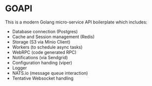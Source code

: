 GOAPI
======

This is a modern Golang micro-service API boilerplate which includes:

* Database connection (Postgres)
* Cache and Session management (Redis)
* Storage (S3 via Minio Client)
* Workers (to schedule async tasks)
* WebRPC (code generated RPC)
* Notifications (via Sendgrid)
* Configuration handing (viper)
* Logger
* NATS.io (message queue interaction)
* Tentative Websocket handling

